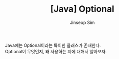 ﻿---
layout: post
title: "[Java] Optional"
categories: Springboot
tags: [java]
author:
  - Jinseop Sim
toc: true
---
Java에는 Optional이라는 특이한 클래스가 존재한다.  
Optional이 무엇인지, 왜 사용하는 지에 대해서 알아보자.  

